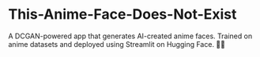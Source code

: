 # This-Anime-Face-Does-Not-Exist
A DCGAN-powered app that generates AI-created anime faces. Trained on anime datasets and deployed using Streamlit on Hugging Face. 🚀🎨
